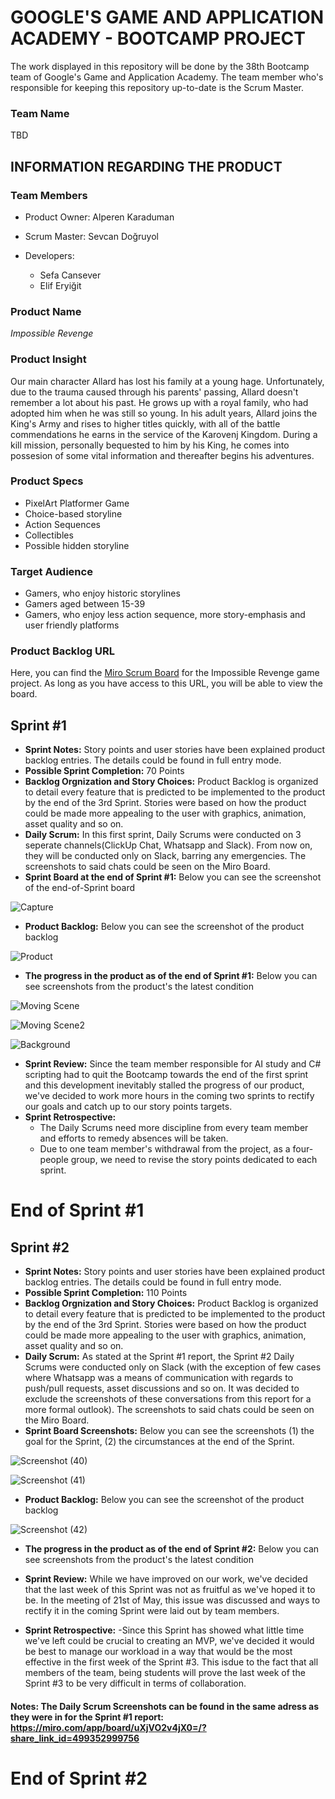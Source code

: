 # GOOGLE'S GAME AND APPLICATION ACADEMY - BOOTCAMP PROJECT

The work displayed in this repository will be done by the 38th Bootcamp team of Google's Game and Application Academy. The team member who's responsible for keeping this repository up-to-date is the Scrum Master.

### Team Name
TBD

## INFORMATION REGARDING THE PRODUCT

### Team Members

- Product Owner: Alperen Karaduman

- Scrum Master: Sevcan Doğruyol

- Developers:
  * Sefa Cansever
  * Elif Eryiğit


### Product Name

*Impossible Revenge*


### Product Insight

Our main character Allard has lost his family at a young hage. Unfortunately, due to the trauma caused through his parents' passing, Allard doesn't remember a lot about his past. He grows up with a royal family, who had adopted him when he was still so young. In his adult years, Allard joins the King's Army and rises to higher titles quickly, with all of the battle commendations he earns in the service of the Karovenj Kingdom. During a kill mission, personally bequested to him by his King, he comes into possesion of some vital information and thereafter begins his adventures.

### Product Specs

* PixelArt Platformer Game
* Choice-based storyline
* Action Sequences
* Collectibles
* Possible hidden storyline

### Target Audience

* Gamers, who enjoy historic storylines
* Gamers aged between 15-39
* Gamers, who enjoy less action sequence, more story-emphasis and user friendly platforms

### Product Backlog URL

Here, you can find the [Miro Scrum Board](https://miro.com/app/board/uXjVO2v4jX0=/?share_link_id=815717865665) for the Impossible Revenge game project. As long as you have access to this URL, you will be able to view the board.

## Sprint #1

* **Sprint Notes:** Story points and user stories have been explained product backlog entries. The details could be found in full entry mode.
*  **Possible Sprint Completion:** 70 Points
*  **Backlog Orgnization and Story Choices:** Product Backlog is organized to detail every feature that is predicted to be implemented to the product by the end of the 3rd Sprint. Stories were based on how the product could be made more appealing to the user with graphics, animation, asset quality and so on.
*  **Daily Scrum:** In this first sprint, Daily Scrums were conducted on 3 seperate channels(ClickUp Chat, Whatsapp and Slack). From now on, they will be conducted only on Slack, barring any emergencies. The screenshots to said chats could be seen on the Miro Board.
*  **Sprint Board at the end of Sprint #1:** Below you can see the screenshot of the end-of-Sprint board

![Capture](https://user-images.githubusercontent.com/95580142/167498264-d254562a-2a9e-4784-b127-83136d3521b1.PNG)

* **Product Backlog:** Below you can see the screenshot of the product backlog

![Product](https://user-images.githubusercontent.com/95580142/167498722-9191ac38-47a4-4877-b3f6-cd06c7730ecc.PNG)

* **The progress in the product as of the end of Sprint #1:** Below you can see screenshots from the product's the latest condition

![Moving Scene](https://user-images.githubusercontent.com/95580142/167499540-6bf0766a-1316-45c7-9280-3db497e4d408.PNG)

![Moving Scene2](https://user-images.githubusercontent.com/95580142/167499559-926f1b4a-f6f4-4a4a-9d60-17f2da338829.PNG)

![Background](https://user-images.githubusercontent.com/95580142/167499571-03b6142c-d17c-43b7-969c-4adc94ffc6d4.PNG)

* **Sprint Review:** Since the team member responsible for AI study and C# scripting had to quit the Bootcamp towards the end of the first sprint and this development inevitably stalled the progress of our product, we've decided to work more hours in the coming two sprints to rectify our goals and catch up to our story points targets.
* **Sprint Retrospective:**
    - The Daily Scrums need more discipline from every team member and efforts to remedy absences will be taken.
    - Due to one team member's withdrawal from the project, as a four-people group, we need to revise the story points dedicated to each sprint.

# End of Sprint #1


## Sprint #2

*  **Sprint Notes:** Story points and user stories have been explained product backlog entries. The details could be found in full entry mode.
*  **Possible Sprint Completion:** 110 Points
*  **Backlog Orgnization and Story Choices:** Product Backlog is organized to detail every feature that is predicted to be implemented to the product by the end of the 3rd Sprint. Stories were based on how the product could be made more appealing to the user with graphics, animation, asset quality and so on.
*  **Daily Scrum:** As stated at the Sprint #1 report, the Sprint #2 Daily Scrums were conducted only on Slack (with the exception of few cases where Whatsapp was a means of communication with regards to push/pull requests, asset discussions and so on. It was decided to exclude the screenshots of these conversations from this report for a more formal outlook). The screenshots to said chats could be seen on the Miro Board.
*  **Sprint Board Screenshots:** Below you can see the screenshots (1) the goal for the Sprint, (2) the circumstances at the end of the Sprint.


![Screenshot (40)](https://user-images.githubusercontent.com/95580142/169664174-dae79c2f-94dd-4a7b-9d7a-3c5c9deff8a8.png)


![Screenshot (41)](https://user-images.githubusercontent.com/95580142/169664359-9702b975-25eb-43b8-8c7f-11f77f523ec3.png)


* **Product Backlog:** Below you can see the screenshot of the product backlog


![Screenshot (42)](https://user-images.githubusercontent.com/95580142/169664411-2ca79fd0-fa2d-49c4-87ac-c4a3c131a758.png)



* **The progress in the product as of the end of Sprint #2:** Below you can see screenshots from the product's the latest condition







* **Sprint Review:** While we have improved on our work, we've decided that the last week of this Sprint was not as fruitful as we've hoped it to be. In the meeting of 21st of May, this issue was discussed and ways to rectify it in the coming Sprint were laid out by team members.

* **Sprint Retrospective:**
    -Since this Sprint has showed what little time we've left could be crucial to creating an MVP, we've decided it would be best to manage our workload in a way that would be the most effective in the first week of the Sprint #3. This isdue to the fact that all members of the team, being students will prove the last week of the Sprint #3 to be very difficult in terms of collaboration.

#### Notes: The Daily Scrum Screenshots can be found in the same adress as they were in for the Sprint #1 report: https://miro.com/app/board/uXjVO2v4jX0=/?share_link_id=499352999756

# End of Sprint #2

